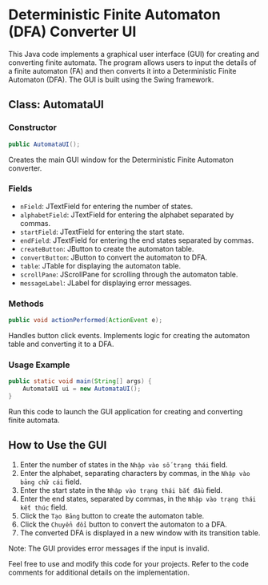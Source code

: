 # Deterministic Finite Automaton (DFA) Converter UI

This Java code implements a graphical user interface (GUI) for creating and converting finite automata. The program allows users to input the details of a finite automaton (FA) and then converts it into a Deterministic Finite Automaton (DFA). The GUI is built using the Swing framework.

## Class: AutomataUI

### Constructor

```java
public AutomataUI();
```

Creates the main GUI window for the Deterministic Finite Automaton converter.

### Fields

- `nField`: JTextField for entering the number of states.
- `alphabetField`: JTextField for entering the alphabet separated by commas.
- `startField`: JTextField for entering the start state.
- `endField`: JTextField for entering the end states separated by commas.
- `createButton`: JButton to create the automaton table.
- `convertButton`: JButton to convert the automaton to DFA.
- `table`: JTable for displaying the automaton table.
- `scrollPane`: JScrollPane for scrolling through the automaton table.
- `messageLabel`: JLabel for displaying error messages.

### Methods

```java
public void actionPerformed(ActionEvent e);
```

Handles button click events. Implements logic for creating the automaton table and converting it to a DFA.

### Usage Example

```java
public static void main(String[] args) {
    AutomataUI ui = new AutomataUI();
}
```

Run this code to launch the GUI application for creating and converting finite automata.

## How to Use the GUI

1. Enter the number of states in the `Nhập vào số trạng thái` field.
2. Enter the alphabet, separating characters by commas, in the `Nhập vào bảng chữ cái` field.
3. Enter the start state in the `Nhập vào trạng thái bắt đầu` field.
4. Enter the end states, separated by commas, in the `Nhập vào trạng thái kết thúc` field.
5. Click the `Tạo Bảng` button to create the automaton table.
6. Click the `Chuyển đổi` button to convert the automaton to a DFA.
7. The converted DFA is displayed in a new window with its transition table.

Note: The GUI provides error messages if the input is invalid.

Feel free to use and modify this code for your projects. Refer to the code comments for additional details on the implementation.
